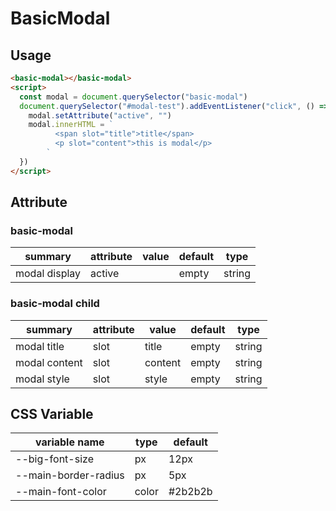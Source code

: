 # BasicModal

## Usage

```html
<basic-modal></basic-modal>
<script>
  const modal = document.querySelector("basic-modal")
  document.querySelector("#modal-test").addEventListener("click", () => {
    modal.setAttribute("active", "")
    modal.innerHTML = `
          <span slot="title">title</span>
          <p slot="content">this is modal</p>
        `
  })
</script>
```

## Attribute

### basic-modal

| summary       | attribute | value | default | type   |
| ------------- | --------- | ----- | ------- | ------ |
| modal display | active    |       | empty   | string |

### basic-modal child

| summary       | attribute | value   | default | type   |
| ------------- | --------- | ------- | ------- | ------ |
| modal title   | slot      | title   | empty   | string |
| modal content | slot      | content | empty   | string |
| modal style   | slot      | style   | empty   | string |

## CSS Variable

| variable name        | type  | default |
| -------------------- | ----- | ------- |
| --big-font-size      | px    | 12px    |
| --main-border-radius | px    | 5px     |
| --main-font-color    | color | #2b2b2b |
